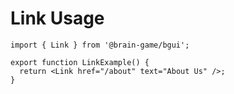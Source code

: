 # Link Usage

```tsx
import { Link } from '@brain-game/bgui';

export function LinkExample() {
  return <Link href="/about" text="About Us" />;
}
```
